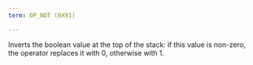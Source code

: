 ```yaml
---
term: OP_NOT (0X91)

---
```

Inverts the boolean value at the top of the stack: if this value is non-zero, the operator replaces it with 0, otherwise with 1.